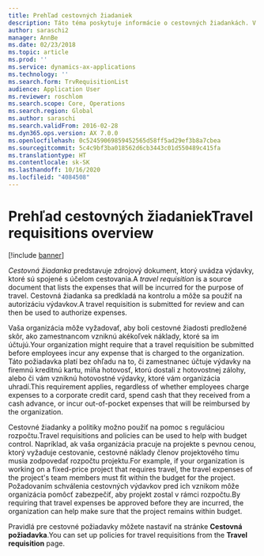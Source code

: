 ```yaml
---
title: Prehľad cestovných žiadaniek
description: Táto téma poskytuje informácie o cestovných žiadankách. V cestovnej žiadanke sú uvedené dokumenty výdavkov, ktoré vzniknú pri cestovaní.
author: saraschi2
manager: AnnBe
ms.date: 02/23/2018
ms.topic: article
ms.prod: ''
ms.service: dynamics-ax-applications
ms.technology: ''
ms.search.form: TrvRequisitionList
audience: Application User
ms.reviewer: roschlom
ms.search.scope: Core, Operations
ms.search.region: Global
ms.author: saraschi
ms.search.validFrom: 2016-02-28
ms.dyn365.ops.version: AX 7.0.0
ms.openlocfilehash: 0c52459069859452565d58ff5ad29ef3b8a7cbea
ms.sourcegitcommit: 5c4c9bf3ba018562d6cb3443c01d550489c415fa
ms.translationtype: HT
ms.contentlocale: sk-SK
ms.lasthandoff: 10/16/2020
ms.locfileid: "4084508"
---
```

# <a name="travel-requisitions-overview"></a><span data-ttu-id="45c56-104">Prehľad cestovných žiadaniek</span><span class="sxs-lookup"><span data-stu-id="45c56-104">Travel requisitions overview</span></span>

[!include [banner](../includes/banner.md)]

<span data-ttu-id="45c56-105">*Cestovná žiadanka* predstavuje zdrojový dokument, ktorý uvádza výdavky, ktoré sú spojené s účelom cestovania.</span><span class="sxs-lookup"><span data-stu-id="45c56-105">A *travel requisition* is a source document that lists the expenses that will be incurred for the purpose of travel.</span></span> <span data-ttu-id="45c56-106">Cestovná žiadanka sa predkladá na kontrolu a môže sa použiť na autorizáciu výdavkov.</span><span class="sxs-lookup"><span data-stu-id="45c56-106">A travel requisition is submitted for review and can then be used to authorize expenses.</span></span>

<span data-ttu-id="45c56-107">Vaša organizácia môže vyžadovať, aby boli cestovné žiadosti predložené skôr, ako zamestnancom vzniknú akékoľvek náklady, ktoré sa im účtujú.</span><span class="sxs-lookup"><span data-stu-id="45c56-107">Your organization might require that a travel requisition be submitted before employees incur any expense that is charged to the organization.</span></span> <span data-ttu-id="45c56-108">Táto požiadavka platí bez ohľadu na to, či zamestnanec účtuje výdavky na firemnú kreditnú kartu, míňa hotovosť, ktorú dostali z hotovostnej zálohy, alebo či vám vzniknú hotovostné výdavky, ktoré vám organizácia uhradí.</span><span class="sxs-lookup"><span data-stu-id="45c56-108">This requirement applies, regardless of whether employees charge expenses to a corporate credit card, spend cash that they received from a cash advance, or incur out-of-pocket expenses that will be reimbursed by the organization.</span></span>

<span data-ttu-id="45c56-109">Cestovné žiadanky a politiky možno použiť na pomoc s reguláciou rozpočtu.</span><span class="sxs-lookup"><span data-stu-id="45c56-109">Travel requisitions and policies can be used to help with budget control.</span></span> <span data-ttu-id="45c56-110">Napríklad, ak vaša organizácia pracuje na projekte s pevnou cenou, ktorý vyžaduje cestovanie, cestovné náklady členov projektového tímu musia zodpovedať rozpočtu projektu.</span><span class="sxs-lookup"><span data-stu-id="45c56-110">For example, if your organization is working on a fixed-price project that requires travel, the travel expenses of the project's team members must fit within the budget for the project.</span></span> <span data-ttu-id="45c56-111">Požadovaním schválenia cestovných výdavkov pred ich vznikom môže organizácia pomôcť zabezpečiť, aby projekt zostal v rámci rozpočtu.</span><span class="sxs-lookup"><span data-stu-id="45c56-111">By requiring that travel expenses be approved before they are incurred, the organization can help make sure that the project remains within budget.</span></span>

<span data-ttu-id="45c56-112">Pravidlá pre cestovné požiadavky môžete nastaviť na stránke **Cestovná požiadavka**.</span><span class="sxs-lookup"><span data-stu-id="45c56-112">You can set up policies for travel requisitions from the **Travel requisition** page.</span></span>
